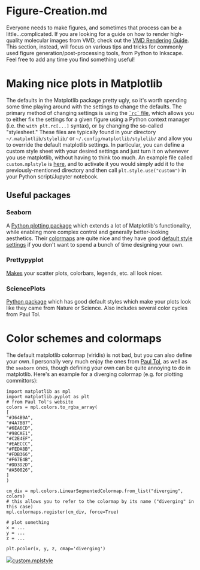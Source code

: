 # Figure-Creation.md
Everyone needs to make figures, and sometimes that process can be a little...complicated. If you are looking for a guide on how to render high-quality molecular images from VMD, check out the [VMD Rendering Guide](/display/thecookbook/VMD+Rendering+Guide). This section, instead, will focus on various tips and tricks for commonly used figure generation/post-processing tools, from Python to Inkscape. Feel free to add any time you find something useful! 

Making nice plots in Matplotlib
===============================

The defaults in the Matplotlib package pretty ugly, so it's worth spending some time playing around with the settings to change the defaults. The primary method of changing settings is using the [`` `rc` `` file](https://matplotlib.org/3.5.0/tutorials/introductory/customizing.html), which allows you to either fix the settings for a given figure using a Python context manager (i.e. the `with plt.rc[...]` syntax), or by changing the so-called "stylesheet." These files are typically found in your directory `~/.matplotlib/stylelib/` or `~/.config/matplotlib/stylelib/` and allow you to override the default matplotlib settings. In particular, you can define a custom style sheet with your desired settings and just turn it on whenever you use matplotlib, without having to think too much. An example file called `custom.mplstyle` is [here](/download/attachments/265716067/custom.mplstyle?version=1&modificationDate=1653859854000&api=v2), and to activate it you would simply add it to the previously-mentioned directory and then call `plt.style.use("custom")` in your Python script/Jupyter notebook.

Useful packages
---------------

### Seaborn

A [Python plotting package](https://seaborn.pydata.org/index.html) which extends a lot of Matplotlib's functionality, while enabling more complex control and generally better-looking aesthetics. Their [colormaps](https://seaborn.pydata.org/tutorial/color_palettes.html) are quite nice and they have good [default style settings](https://seaborn.pydata.org/tutorial/aesthetics.html) if you don't want to spend a bunch of time designing your own.

### Prettypyplot

[Makes](https://gitlab.com/braniii/prettypyplot) your scatter plots, colorbars, legends, etc. all look nicer.

### SciencePlots

[Python package](https://github.com/garrettj403/SciencePlots) which has good default styles which make your plots look like they came from Nature or Science. Also includes several color cycles from Paul Tol.

Color schemes and colormaps
===========================

The default matplotlib colormap (viridis) is not bad, but you can also define your own. I personally very much enjoy the ones from [Paul Tol](https://personal.sron.nl/~pault/), as well as the `seaborn` ones, though defining your own can be quite annoying to do in matplotlib. Here's an example for a diverging colormap (e.g. for plotting committors):
    
    import matplotlib as mpl
    import matplotlib.pyplot as plt
    # from Paul Tol's website
    colors = mpl.colors.to_rgba_array(
    [
    "#364B9A",
    "#4A7BB7",
    "#6EA6CD",
    "#98CAE1",
    "#C2E4EF",
    "#EAECCC",
    "#FEDA8B",
    "#FDB366",
    "#F67E4B",
    "#DD3D2D",
    "#A50026",
    ]
    )
    
    cm_div = mpl.colors.LinearSegmentedColormap.from_list("diverging", colors)
    # this allows you to refer to the colormap by its name ("diverging" in this case)
    mpl.colormaps.register(cm_div, force=True)  
    
    # plot something
    x = ...
    y = ...
    z = ...
    
    plt.pcolor(x, y, z, cmap='diverging')

[![](/s/-tpdgys/8803/fjj6gm/5.1.2/_/download/resources/com.atlassian.confluence.plugins.confluence-view-file-macro:view-file-macro-resources/images/placeholder-medium-file.png)custom.mplstyle](/download/attachments/265716067/custom.mplstyle?version=1&modificationDate=1653859854000&api=v2)
